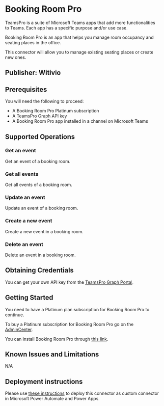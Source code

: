 # Booking Room Pro
TeamsPro is a suite of Microsoft Teams apps that add more functionalities to Teams. Each app has a specific purpose and/or use case.

Booking Room Pro is an app that helps you manage room occupancy and seating places in the office.

This connector will allow you to manage existing seating places or create new ones.

## Publisher: Witivio

## Prerequisites
You will need the following to proceed:
* A Booking Room Pro Platinum subscription
* A TeamsPro Graph API key
* A Booking Room Pro app installed in a channel on Microsoft Teams

## Supported Operations

### Get an event
Get an event of a booking room.

### Get all events
Get all events of a booking room.

### Update an event
Update an event of a booking room.

### Create a new event
Create a new event in a booking room.

### Delete an event
Delete an event in a booking room.

## Obtaining Credentials
You can get your own API key from the [TeamsPro Graph Portal](https://developer.teams-pro.com/).

## Getting Started
You need to have a Platinum plan subscription for Booking Room Pro to continue.

To buy a Platinum subscription for Booking Room Pro go on the [AdminCenter](https://admin.teams-pro.com/).

You can install Booking Room Pro through [this link](https://teams.microsoft.com/l/app/8BBBC813-6D87-497C-9E7C-E401607B2347).

## Known Issues and Limitations
N/A

## Deployment instructions
Please use [these instructions](https://docs.microsoft.com/en-us/connectors/custom-connectors/paconn-cli) to deploy this connector as custom connector in Microsoft Power Automate and Power Apps.